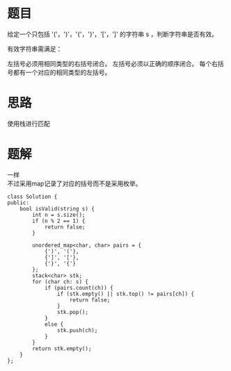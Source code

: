# 题目
给定一个只包括 '('，')'，'{'，'}'，'['，']' 的字符串 s ，判断字符串是否有效。

有效字符串需满足：

左括号必须用相同类型的右括号闭合。
左括号必须以正确的顺序闭合。
每个右括号都有一个对应的相同类型的左括号。

# 思路
使用栈进行匹配


# 题解
一样   
不过采用map记录了对应的括号而不是采用枚举。
```
class Solution {
public:
    bool isValid(string s) {
        int n = s.size();
        if (n % 2 == 1) {
            return false;
        }

        unordered_map<char, char> pairs = {
            {')', '('},
            {']', '['},
            {'}', '{'}
        };
        stack<char> stk;
        for (char ch: s) {
            if (pairs.count(ch)) {
                if (stk.empty() || stk.top() != pairs[ch]) {
                    return false;
                }
                stk.pop();
            }
            else {
                stk.push(ch);
            }
        }
        return stk.empty();
    }
};
```